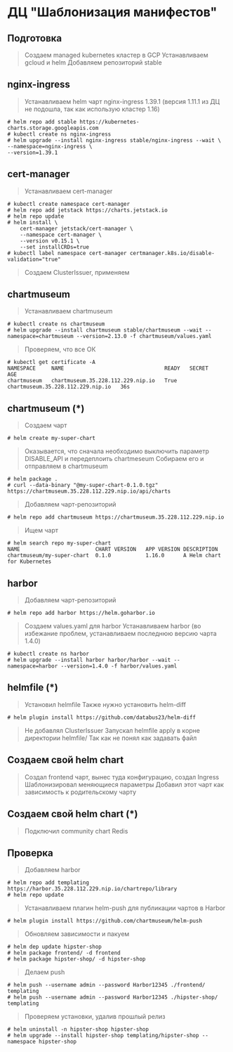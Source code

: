 # ДЦ "Шаблонизация манифестов"

## Подготовка

> Создаем managed kubernetes кластер в GCP
> Устанавливаем gcloud и helm
> Добавляем репозиторий stable

## nginx-ingress

> Устанавливаем helm чарт nginx-ingress 1.39.1 (версия 1.11.1 из ДЦ не подошла, так как использую кластер 1.16)

```shell script
# helm repo add stable https://kubernetes-charts.storage.googleapis.com
# kubectl create ns nginx-ingress
# helm upgrade --install nginx-ingress stable/nginx-ingress --wait \                                                     
--namespace=nginx-ingress \
--version=1.39.1
```

## cert-manager

> Устанавливаем cert-manager

```shell script
# kubectl create namespace cert-manager
# helm repo add jetstack https://charts.jetstack.io
# helm repo update
# helm install \                                                                                             
    cert-manager jetstack/cert-manager \
    --namespace cert-manager \
    --version v0.15.1 \
    --set installCRDs=true
# kubectl label namespace cert-manager certmanager.k8s.io/disable-validation="true"
```

> Создаем ClusterIssuer, применяем

## chartmuseum

> Устанавливаем chartmuseum

```shell script
# kubectl create ns chartmuseum
# helm upgrade --install chartmuseum stable/chartmuseum --wait --namespace=chartmuseum --version=2.13.0 -f chartmuseum/values.yaml
```

> Проверяем, что все ОК

```shell script
# kubectl get certificate -A                        
NAMESPACE     NAME                                READY   SECRET                              AGE
chartmuseum   chartmuseum.35.228.112.229.nip.io   True    chartmuseum.35.228.112.229.nip.io   36s
```

## chartmuseum (*)

> Создаем чарт

```shell script
# helm create my-super-chart
```

> Оказывается, что сначала необходимо выключить параметр DISABLE_API и передеплоить chartmeseum
> Собираем его и отправляем в chartmuseum

```shell script
# helm package .
# curl --data-binary "@my-super-chart-0.1.0.tgz" https://chartmuseum.35.228.112.229.nip.io/api/charts
```

> Добавляем чарт-репозиторий

```shell script
# helm repo add chartmuseum https://chartmuseum.35.228.112.229.nip.io
```

> Ищем чарт

```shell script
# helm search repo my-super-chart
NAME                      	CHART VERSION	APP VERSION	DESCRIPTION                
chartmuseum/my-super-chart	0.1.0        	1.16.0     	A Helm chart for Kubernetes
```

## harbor

> Добавляем чарт-репозиторий

```shell script
# helm repo add harbor https://helm.goharbor.io
```

> Создаем values.yaml для harbor
> Устанавливаем harbor (во избежание проблем, устанавливаем последнюю версию чарта 1.4.0)

```shell script
# kubectl create ns harbor
# helm upgrade --install harbor harbor/harbor --wait --namespace=harbor --version=1.4.0 -f harbor/values.yaml
```

## helmfile (*)

> Установил helmfile
> Также нужно установить helm-diff

```shell script
# helm plugin install https://github.com/databus23/helm-diff
```

> Не добавлял ClusterIssuer
> Запускал helmfile apply в корне директории helmfile/
> Так как не понял как задавать файл

## Создаем свой helm chart

> Создал frontend чарт, вынес туда конфигурацию, создал Ingress
> Шаблонизировал меняющиеся параметры
> Добавил этот чарт как зависимость к родительскому чарту

## Создаем свой helm chart (*)

> Подключил community chart Redis

## Проверка

> Добавляем harbor

```shell script
# helm repo add templating https://harbor.35.228.112.229.nip.io/chartrepo/library
# helm repo update
```

> Устанавливаем плагин helm-push для публикации чартов в Harbor

```shell script
# helm plugin install https://github.com/chartmuseum/helm-push
```

> Обновляем зависимости и пакуем

```shell script
# helm dep update hipster-shop
# helm package frontend/ -d frontend
# helm package hipster-shop/ -d hipster-shop
```

> Делаем push

```shell script
# helm push --username admin --password Harbor12345 ./frontend/ templating
# helm push --username admin --password Harbor12345 ./hipster-shop/ templating
```

> Проверяем установки, удалив прошлый релиз

```shell script
# helm uninstall -n hipster-shop hipster-shop
# helm upgrade --install hipster-shop templating/hipster-shop --namespace hipster-shop
```
